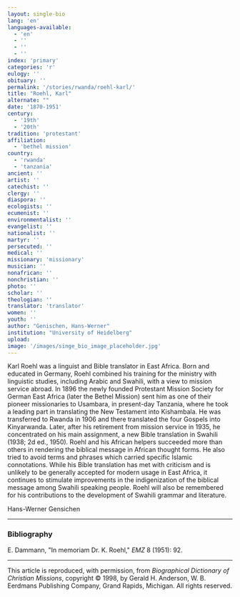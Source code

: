 ```yaml
---
layout: single-bio
lang: 'en'
languages-available:
  - 'en'
  - ''
  - ''
  - ''
index: 'primary'
categories: 'r'
eulogy: ''
obituary: ''
permalink: '/stories/rwanda/roehl-karl/'
title: "Roehl, Karl"
alternate: ""
date: '1870-1951'
century:
  - '19th'
  - '20th'
tradition: 'protestant'
affiliation:
  - 'bethel mission'
country:
  - 'rwanda'
  - 'tanzania'
ancient: ''
artist: ''
catechist: ''
clergy: ''
diaspora: ''
ecologists: ''
ecumenist: ''
environmentalist: ''
evangelist: ''
nationalist: ''
martyr: ''
persecuted: ''
medical: ''
missionary: 'missionary'
musician: ''
nonafrican: ''
nonchristian: ''
photo: ''
scholar: ''
theologian: ''
translator: 'translator'
women: ''
youth: ''
author: "Genischen, Hans-Werner"
institution: "University of Heidelberg"
upload:
image: '/images/singe_bio_image_placeholder.jpg'
---
```


Karl Roehl was a linguist and Bible translator in East Africa. Born and educated in Germany, Roehl combined his training for the ministry with linguistic studies, including Arabic and Swahili, with a view to mission service abroad. In 1896 the newly founded Protestant Mission Society for German East Africa (later the Bethel Mission) sent him as one of their pioneer missionaries to Usambara, in present-day Tanzania, where he took a leading part in translating the New Testament into Kishambala. He was transferred to Rwanda in 1906 and there translated the four Gospels into Kinyarwanda. Later, after his retirement from mission service in 1935, he concentrated on his main assignment, a new Bible translation in Swahili (1938; 2d ed., 1950). Roehl and his African helpers succeeded more than others in rendering the biblical message in African thought forms. He also tried to avoid terms and phrases which carried specific Islamic connotations. While his Bible translation has met with criticism and is unlikely to be generally accepted for modern usage in East Africa, it continues to stimulate improvements in the indigenization of the biblical message among Swahili speaking people. Roehl will also be remembered for his contributions to the development of Swahili grammar and literature.

Hans-Werner Gensichen

---

### Bibliography

E. Dammann, "In memoriam Dr. K. Roehl," *EMZ* 8 (1951): 92.

---

This article is reproduced, with permission, from *Biographical Dictionary of Christian Missions*, copyright © 1998, by Gerald H. Anderson, W. B. Eerdmans Publishing Company, Grand Rapids, Michigan. All rights reserved.
